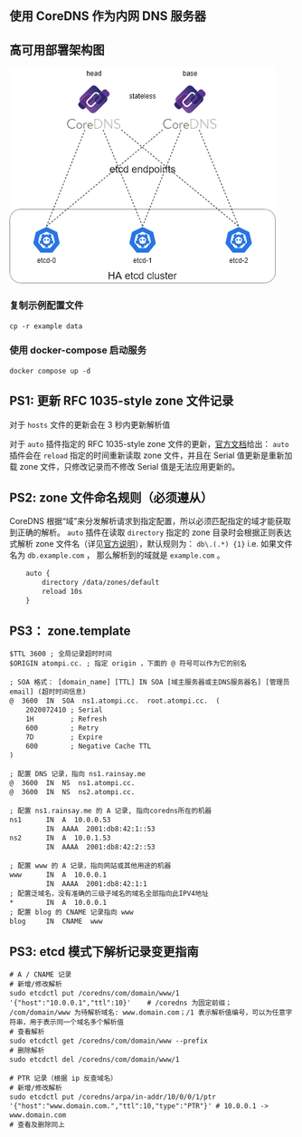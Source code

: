 ## 使用 CoreDNS 作为内网 DNS 服务器

## 高可用部署架构图

![CoreDNS-HA](imgs/coredns-ha-architecture.png)

### 复制示例配置文件

```
cp -r example data
```

### 使用 docker-compose 启动服务

```
docker compose up -d
```

## PS1: 更新 RFC 1035-style zone 文件记录

对于 `hosts` 文件的更新会在 3 秒内更新解析值

对于 `auto` 插件指定的 RFC 1035-style zone 文件的更新，[官方文档](https://coredns.io/plugins/auto/#syntax)给出： `auto` 插件会在 `reload` 指定的时间重新读取 zone 文件，并且在 Serial 值更新是重新加载 zone 文件，只修改记录而不修改 Serial 值是无法应用更新的。

## PS2: zone 文件命名规则（必须遵从）

CoreDNS 根据“域”来分发解析请求到指定配置，所以必须匹配指定的域才能获取到正确的解析。 `auto` 插件在读取 `directory` 指定的 zone 目录时会根据正则表达式解析 zone 文件名（详见[官方说明](https://coredns.io/plugins/auto/#syntax)），默认规则为： `db\.(.*) {1}` i.e. 如果文件名为 `db.example.com` ， 那么解析到的域就是 `example.com` 。

```
    auto {
        directory /data/zones/default
        reload 10s
    }
```

## PS3： zone.template

```
$TTL 3600 ; 全局记录超时时间
$ORIGIN atompi.cc. ; 指定 origin ，下面的 @ 符号可以作为它的别名

; SOA 格式： [domain_name] [TTL] IN SOA [域主服务器或主DNS服务器名] [管理员email] (超时时间信息)
@  3600  IN  SOA  ns1.atompi.cc.  root.atompi.cc.  (
    2020072410 ; Serial
    1H         ; Refresh
    600        ; Retry
    7D         ; Expire
    600        ; Negative Cache TTL
)

; 配置 DNS 记录，指向 ns1.rainsay.me
@  3600  IN  NS  ns1.atompi.cc.
@  3600  IN  NS  ns2.atompi.cc.

; 配置 ns1.rainsay.me 的 A 记录, 指向coredns所在的机器
ns1      IN  A  10.0.0.53
         IN  AAAA  2001:db8:42:1::53
ns2      IN  A  10.0.1.53
         IN  AAAA  2001:db8:42:2::53

; 配置 www 的 A 记录，指向网站或其他用途的机器
www      IN  A  10.0.0.1
         IN  AAAA  2001:db8:42:1:1
; 配置泛域名，没有准确的三级子域名的域名全部指向此IPV4地址
*        IN  A  10.0.0.1
; 配置 blog 的 CNAME 记录指向 www
blog     IN  CNAME  www
```

## PS3: etcd 模式下解析记录变更指南

```
# A / CNAME 记录
# 新增/修改解析
sudo etcdctl put /coredns/com/domain/www/1 '{"host":"10.0.0.1","ttl":10}'    # /coredns 为固定前缀； /com/domain/www 为待解析域名: www.domain.com；/1 表示解析值编号，可以为任意字符串，用于表示同一个域名多个解析值
# 查看解析
sudo etcdctl get /coredns/com/domain/www --prefix
# 删除解析
sudo etcdctl del /coredns/com/domain/www/1

# PTR 记录（根据 ip 反查域名）
# 新增/修改解析
sudo etcdctl put /coredns/arpa/in-addr/10/0/0/1/ptr '{"host":"www.domain.com.","ttl":10,"type":"PTR"}' # 10.0.0.1 -> www.domain.com
# 查看及删除同上
```
